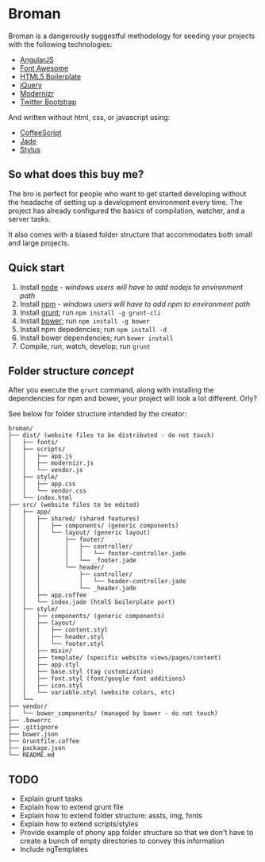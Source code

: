 # Broman

Broman is a dangerously suggestful methodology for seeding your projects with the following technologies:

 * [AngularJS](http://angularjs.org/)
 * [Font Awesome](http://fontawesome.io/)
 * [HTML5 Boilerplate](http://html5boilerplate.com/)
 * [jQuery](http://jquery.com/)
 * [Modernizr](http://modernizr.com/)
 * [Twitter Bootstrap](http://getbootstrap.com/)

And written without html, css, or javascript using:

* [CoffeeScript](http://coffeescript.org/)
* [Jade](http://jade-lang.com/)
* [Stylus](http://learnboost.github.io/stylus/)

## So what does this buy me?

The bro is perfect for people who want to get started developing without the headache of setting up a development environment every time. The project has already configured the basics of compilation, watcher, and a server tasks.

It also comes with a biased folder structure that accommodates both small and large projects.

## Quick start

1. Install [node](http://nodejs.org/) - *windows users will have to add nodejs to environment path*
2. Install [npm](http://nodejs.org/download/) - *windows users will have to add npm to environment path*
3. Install [grunt](http://gruntjs.com/); run `npm install -g grunt-cli`
4. Install [bower](http://bower.io/); run `npm install -g bower`
5. Install npm depedencies; run `npm install -d`
6. Install bower dependencies; run `bower install`
7. Compile, run, watch, develop; run `grunt`

## Folder structure *concept*

After you execute the ```grunt``` command, along with installing the dependencies for npm and bower, your project will look a lot different. Orly?

See below for folder structure intended by the creator:

```
broman/
├── dist/ (website files to be distributed - do not touch)
│   ├── fonts/
│   ├── scripts/
│   │   ├── app.js
│   │   ├── modernizr.js
│   │   └── vendor.js
│   ├── style/
│   │   ├── app.css
│   │   └── vendor.css
│   └── index.html
├── src/ (website files to be edited)
│   ├── app/
│   │   ├── shared/ (shared features)
│   │   │   ├── components/ (generic components)
│   │   │   └── layout/ (generic layout)
│   │   │       ├── footer/
│   │   │       │   ├── controller/
│   │   │       │   │   └── footer-controller.jade
│   │   │       │   └── _footer.jade
│   │   │       └── header/
│   │   │           ├── controller/
│   │   │           │   └── header-controller.jade
│   │   │           └── _header.jade
│   │   ├── app.coffee
│   │   └── index.jade (html5 boilerplate port)
│   ├── style/
│   │   ├── components/ (generic components)
│   │   ├── layout/
│   │   │   ├── content.styl
│   │   │   ├── header.styl
│   │   │   └── footer.styl
│   │   ├── mixin/
│   │   ├── template/ (specific website views/pages/content)
│   │   ├── app.styl
│   │   ├── base.styl (tag customization)
│   │   ├── font.styl (font/google font additions)
│   │   ├── icon.styl
│   │   └── variable.styl (website colors, etc)
│   └── 
├── vendor/
│   └── bower_components/ (managed by bower - do not touch)
├── .bowerrc
├── .gitignore
├── bower.json
├── Gruntfile.coffee
├── package.json
└── README.md
```

## TODO

* Explain grunt tasks
* Explain how to extend grunt file
* Explain how to extend folder structure: assts, img, fonts
* Explain how to extend scripts/styles
* Provide example of phony app folder structure so that we don't have to create a bunch of empty directories to convey this information
* Include ngTemplates